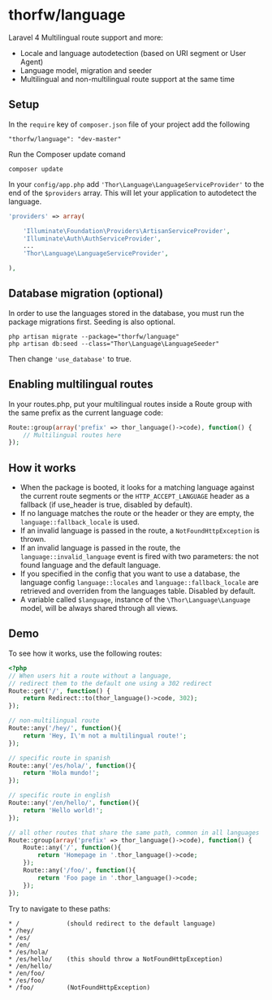 thorfw/language
=====

Laravel 4 Multilingual route support and more:

* Locale and language autodetection (based on URI segment or User Agent)
* Language model, migration and seeder
* Multilingual and non-multilingual route support at the same time

## Setup

In the `require` key of `composer.json` file of your project add the following

    "thorfw/language": "dev-master"

Run the Composer update comand

    composer update

In your `config/app.php` add `'Thor\Language\LanguageServiceProvider'` to the end of the `$providers` array.
This will let your application to autodetect the language.

```php
'providers' => array(

    'Illuminate\Foundation\Providers\ArtisanServiceProvider',
    'Illuminate\Auth\AuthServiceProvider',
    ...
    'Thor\Language\LanguageServiceProvider',

),
```

## Database migration (optional)

In order to use the languages stored in the database, you must run the package migrations first. Seeding is also optional.

    php artisan migrate --package="thorfw/language"
    php artisan db:seed --class="Thor\Language\LanguageSeeder"

Then change `'use_database'` to true.

## Enabling multilingual routes

In your routes.php, put your multilingual routes inside a Route group
with the same prefix as the current language code:

```php
Route::group(array('prefix' => thor_language()->code), function() {
    // Multilingual routes here
});
```

## How it works
* When the package is booted, it looks for a matching language against the current 
route segments or the `HTTP_ACCEPT_LANGUAGE` header as a fallback (if use_header is true, disabled by default).
* If no language matches the route or the header or they are empty, the `language::fallback_locale` is used.
* If an invalid language is passed in the route, a `NotFoundHttpException` is thrown.
* If an invalid language is passed in the route, the `language::invalid_language` event is fired with
two parameters: the not found language and the default language.
* If you specified in the config that you want to use a database, the language config 
`language::locales` and `language::fallback_locale` are retrieved and overriden from the languages table. Disabled by default.
* A variable called `$language`, instance of the `\Thor\Language\Language` model, will be always shared through all views.


## Demo

To see how it works, use the following routes:

```php
<?php
// When users hit a route without a language,
// redirect them to the default one using a 302 redirect
Route::get('/', function() {
    return Redirect::to(thor_language()->code, 302);
});

// non-multilingual route
Route::any('/hey/', function(){
    return 'Hey, I\'m not a multilingual route!';
});

// specific route in spanish
Route::any('/es/hola/', function(){
    return 'Hola mundo!';
});

// specific route in english
Route::any('/en/hello/', function(){
    return 'Hello world!';
});

// all other routes that share the same path, common in all languages
Route::group(array('prefix' => thor_language()->code), function() {
    Route::any('/', function(){
        return 'Homepage in '.thor_language()->code;
    });
    Route::any('/foo/', function(){
        return 'Foo page in '.thor_language()->code;
    });
});
```

Try to navigate to these paths:

    * /             (should redirect to the default language)
    * /hey/
    * /es/
    * /en/
    * /es/hola/
    * /es/hello/    (this should throw a NotFoundHttpException)
    * /en/hello/
    * /en/foo/
    * /es/foo/
    * /foo/         (NotFoundHttpException)
